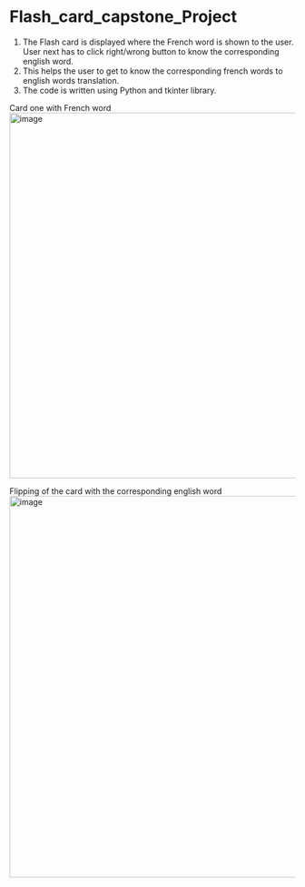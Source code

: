 # Flash_card_capstone_Project
1. The Flash card is displayed where the French word is shown to the user. User next has to click right/wrong button to know the corresponding english word.
2. This helps the user to get to know the corresponding french words to english words translation.
3. The code is written using Python and tkinter library.

Card one with French word
<img width="643" alt="image" src="https://github.com/snehapr/Flash_card_capstone_Project/assets/42031979/572e96c2-d309-4ea8-82cf-107e6c66c739">

Flipping of the card with the corresponding english word
<img width="671" alt="image" src="https://github.com/snehapr/Flash_card_capstone_Project/assets/42031979/2cc4d420-e281-4ee3-8ffa-7e7c42335c49">

   
